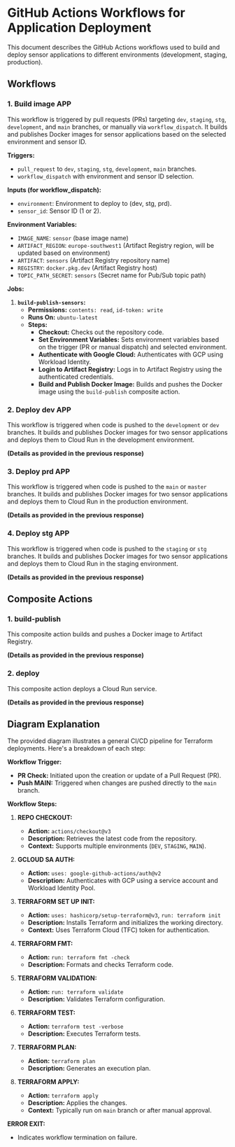 # GitHub Actions Workflows for Application Deployment

This document describes the GitHub Actions workflows used to build and deploy sensor applications to different environments (development, staging, production).

## Workflows

### 1. Build image APP

This workflow is triggered by pull requests (PRs) targeting `dev`, `staging`, `stg`, `development`, and `main` branches, or manually via `workflow_dispatch`. It builds and publishes Docker images for sensor applications based on the selected environment and sensor ID.

**Triggers:**

* `pull_request` to `dev`, `staging`, `stg`, `development`, `main` branches.
* `workflow_dispatch` with environment and sensor ID selection.

**Inputs (for workflow_dispatch):**

* `environment`: Environment to deploy to (dev, stg, prd).
* `sensor_id`: Sensor ID (1 or 2).

**Environment Variables:**

* `IMAGE_NAME`: `sensor` (base image name)
* `ARTIFACT_REGION`: `europe-southwest1` (Artifact Registry region, will be updated based on environment)
* `ARTIFACT`: `sensors` (Artifact Registry repository name)
* `REGISTRY`: `docker.pkg.dev` (Artifact Registry host)
* `TOPIC_PATH_SECRET`: `sensors` (Secret name for Pub/Sub topic path)

**Jobs:**

1.  **`build-publish-sensors`:**
    * **Permissions:** `contents: read`, `id-token: write`
    * **Runs On:** `ubuntu-latest`
    * **Steps:**
        * **Checkout:** Checks out the repository code.
        * **Set Environment Variables:** Sets environment variables based on the trigger (PR or manual dispatch) and selected environment.
        * **Authenticate with Google Cloud:** Authenticates with GCP using Workload Identity.
        * **Login to Artifact Registry:** Logs in to Artifact Registry using the authenticated credentials.
        * **Build and Publish Docker Image:** Builds and pushes the Docker image using the `build-publish` composite action.

### 2. Deploy dev APP

This workflow is triggered when code is pushed to the `development` or `dev` branches. It builds and publishes Docker images for two sensor applications and deploys them to Cloud Run in the development environment.

**(Details as provided in the previous response)**

### 3. Deploy prd APP

This workflow is triggered when code is pushed to the `main` or `master` branches. It builds and publishes Docker images for two sensor applications and deploys them to Cloud Run in the production environment.

**(Details as provided in the previous response)**

### 4. Deploy stg APP

This workflow is triggered when code is pushed to the `staging` or `stg` branches. It builds and publishes Docker images for two sensor applications and deploys them to Cloud Run in the staging environment.

**(Details as provided in the previous response)**

## Composite Actions

### 1. build-publish

This composite action builds and pushes a Docker image to Artifact Registry.

**(Details as provided in the previous response)**

### 2. deploy

This composite action deploys a Cloud Run service.

**(Details as provided in the previous response)**

## Diagram Explanation

The provided diagram illustrates a general CI/CD pipeline for Terraform deployments. Here's a breakdown of each step:

**Workflow Trigger:**

* **PR Check:** Initiated upon the creation or update of a Pull Request (PR).
* **Push MAIN:** Triggered when changes are pushed directly to the `main` branch.

**Workflow Steps:**

1.  **REPO CHECKOUT:**
    * **Action:** `actions/checkout@v3`
    * **Description:** Retrieves the latest code from the repository.
    * **Context:** Supports multiple environments (`DEV`, `STAGING`, `MAIN`).

2.  **GCLOUD SA AUTH:**
    * **Action:** `uses: google-github-actions/auth@v2`
    * **Description:** Authenticates with GCP using a service account and Workload Identity Pool.

3.  **TERRAFORM SET UP INIT:**
    * **Action:** `uses: hashicorp/setup-terraform@v3`, `run: terraform init`
    * **Description:** Installs Terraform and initializes the working directory.
    * **Context:** Uses Terraform Cloud (TFC) token for authentication.

4.  **TERRAFORM FMT:**
    * **Action:** `run: terraform fmt -check`
    * **Description:** Formats and checks Terraform code.

5.  **TERRAFORM VALIDATION:**
    * **Action:** `run: terraform validate`
    * **Description:** Validates Terraform configuration.

6.  **TERRAFORM TEST:**
    * **Action:** `terraform test -verbose`
    * **Description:** Executes Terraform tests.

7.  **TERRAFORM PLAN:**
    * **Action:** `terraform plan`
    * **Description:** Generates an execution plan.

8.  **TERRAFORM APPLY:**
    * **Action:** `terraform apply`
    * **Description:** Applies the changes.
    * **Context:** Typically run on `main` branch or after manual approval.

**ERROR EXIT:**

* Indicates workflow termination on failure.